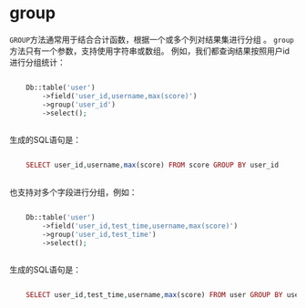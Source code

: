 # group

`GROUP`方法通常用于结合合计函数，根据一个或多个列对结果集进行分组 。
`group`方法只有一个参数，支持使用字符串或数组。
例如，我们都查询结果按照用户id进行分组统计：
```php

    Db::table('user')
        ->field('user_id,username,max(score)')
        ->group('user_id')
        ->select();
    

```
生成的SQL语句是：
```php

    SELECT user_id,username,max(score) FROM score GROUP BY user_id
    

```
也支持对多个字段进行分组，例如：
```php

    Db::table('user')
        ->field('user_id,test_time,username,max(score)')
        ->group('user_id,test_time')
        ->select();
    

```
生成的SQL语句是：
```php

    SELECT user_id,test_time,username,max(score) FROM user GROUP BY user_id,test_time
    

```
